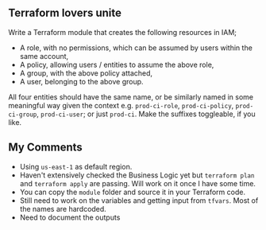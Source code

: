 ## Terraform lovers unite

Write a Terraform module that creates the following resources in IAM;
- A role, with no permissions, which can be assumed by users within the same account,
- A policy, allowing users / entities to assume the above role,
- A group, with the above policy attached,
- A user, belonging to the above group.

All four entities should have the same name, or be similarly named in some meaningful way given the context e.g. `prod-ci-role`, `prod-ci-policy`, `prod-ci-group`, `prod-ci-user`; or just `prod-ci`. Make the suffixes toggleable, if you like.

## My Comments

- Using `us-east-1` as default region. 
- Haven't extensively checked the Business Logic yet but `terraform plan` and `terraform apply` are passing. Will work on it once I have some time.
- You can copy the `module` folder and source it in your Terraform code.
- Still need to work on the variables and getting input from `tfvars`. Most of the names are hardcoded.
- Need to document the outputs
